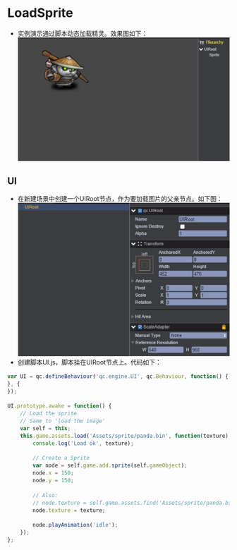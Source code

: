 # LoadSprite

* 实例演示通过脚本动态加载精灵。效果图如下：<br>
![LoadSprite](images\UI.png)

## UI

* 在新建场景中创建一个UIRoot节点，作为要加载图片的父亲节点。如下图：<br>
![UIRoot](images\UIRoot.png)<br>
* 创建脚本UI.js，脚本挂在UIRoot节点上。代码如下：<br>

```javascript
var UI = qc.defineBehaviour('qc.engine.UI', qc.Behaviour, function() {
}, {
});

UI.prototype.awake = function() {
    // Load the sprite
    // Same to 'load the image'
    var self = this;
    this.game.assets.load('Assets/sprite/panda.bin', function(texture) {
        console.log('Load ok', texture);
        
        // Create a Sprite
        var node = self.game.add.sprite(self.gameObject);
        node.x = 150;
        node.y = 150;
        
        // Also:
        // node.texture = self.game.assets.find('Assets/sprite/panda.bin');
        node.texture = texture;
        
        node.playAnimation('idle');
    });
};
```